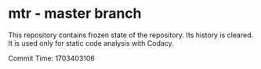 # mtr - master branch

This repository contains frozen state of the repository.
Its history is cleared. It is used only for static code
analysis with Codacy.

Commit Time: 1703403106